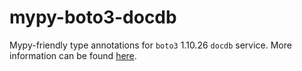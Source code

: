 # mypy-boto3-docdb

Mypy-friendly type annotations for `boto3` 1.10.26 `docdb` service.
More information can be found [here](https://github.com/vemel/mypy_boto3).